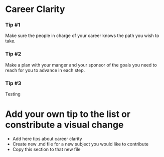 # Career Clarity

### Tip #1

Make sure the people in charge of your career knows the path you wish to take.

### Tip #2

Make a plan with your manger and your sponsor of the goals you need to reach for you to advance in each step.

### Tip #3
Testing

# Add your own tip to the list or constribute a visual change

- Add here tips about career clarity
- Create new .md file for a new subject you would like to contribute
- Copy this section to that new file
